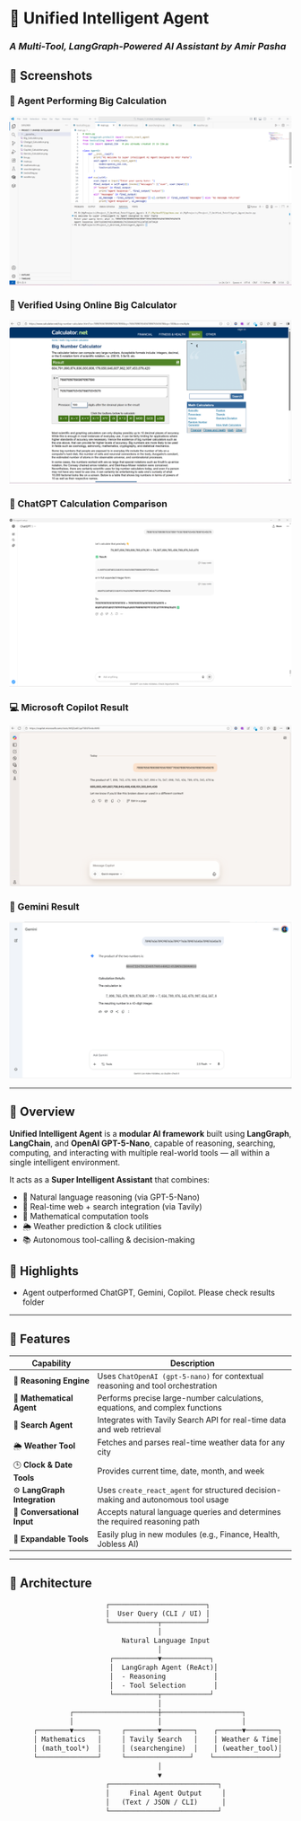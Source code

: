# 🧠 Unified Intelligent Agent  
### _A Multi-Tool, LangGraph-Powered AI Assistant by Amir Pasha_

## 📸 Screenshots

### 🧮 Agent Performing Big Calculation
![Agent Calculation](Results/Agent_Calculation.png)

### 🧾 Verified Using Online Big Calculator
![Big Calculator](Results/Big_Calculator.png)

### 💬 ChatGPT Calculation Comparison
![ChatGPT Calculation](Results/Chatgpt_Calculation.png)

### 💻 Microsoft Copilot Result
![Copilot Calculation](Results/Copilot_Calculation.png)

### 🔮 Gemini Result
![Gemini Calculation](Results/Gemini_Calculation.png)

---

## 🚀 Overview

**Unified Intelligent Agent** is a **modular AI framework** built using **LangGraph**, **LangChain**, and **OpenAI GPT-5-Nano**, capable of reasoning, searching, computing, and interacting with multiple real-world tools — all within a single intelligent environment.  

It acts as a **Super Intelligent Assistant** that combines:
- 💬 Natural language reasoning (via GPT-5-Nano)
- 🔎 Real-time web + search integration (via Tavily)
- 🧮 Mathematical computation tools
- 🌦️ Weather prediction & clock utilities
- 📚 Autonomous tool-calling & decision-making

## 🧩 Highlights
 - Agent outperformed ChatGPT, Gemini, Copilot. Please check results folder
---

## 🧩 Features

| Capability | Description |
|-------------|--------------|
| 🧠 **Reasoning Engine** | Uses `ChatOpenAI (gpt-5-nano)` for contextual reasoning and tool orchestration |
| 🧮 **Mathematical Agent** | Performs precise large-number calculations, equations, and complex functions |
| 🔎 **Search Agent** | Integrates with Tavily Search API for real-time data and web retrieval |
| 🌦️ **Weather Tool** | Fetches and parses real-time weather data for any city |
| 🕒 **Clock & Date Tools** | Provides current time, date, month, and week |
| ⚙️ **LangGraph Integration** | Uses `create_react_agent` for structured decision-making and autonomous tool usage |
| 💬 **Conversational Input** | Accepts natural language queries and determines the required reasoning path |
| 🧾 **Expandable Tools** | Easily plug in new modules (e.g., Finance, Health, Jobless AI) |

---

## 🧱 Architecture

```text
                        ┌────────────────────────┐
                        │  User Query (CLI / UI) │
                        └────────────┬───────────┘
                                     │
                            Natural Language Input
                                     │
                         ┌───────────▼────────────┐
                         │  LangGraph Agent (ReAct)│
                         │  - Reasoning            │
                         │  - Tool Selection       │
                         └───────────┬────────────┘
                                     │
               ┌─────────────────────┼────────────────────┐
               │                     │                    │
      ┌────────▼──────┐     ┌────────▼────────┐    ┌──────▼────────┐
      │ Mathematics   │     │ Tavily Search   │    │ Weather & Time│
      │ (math_tool*)  │     │ (searchengine)  │    │ (weather_tool)│
      └───────────────┘     └────────────────┘    └────────────────┘
                                     │
                                     ▼
                        ┌───────────────────────────┐
                        │     Final Agent Output     │
                        │   (Text / JSON / CLI)      │
                        └───────────────────────────┘

